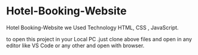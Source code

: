 # Hotel-Booking-Website

Hotel Booking-Website we Used Technology HTML, CSS , JavaScript.

to open this project in your Local PC .just clone above files and open in any editor like VS Code or any other and open with browser.
